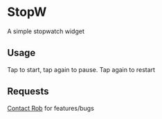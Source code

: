 # StopW

A simple stopwatch widget

## Usage

Tap to start, tap again to pause. Tap again to restart

## Requests

[Contact Rob](https://www.github.com/bobrippling) for features/bugs
